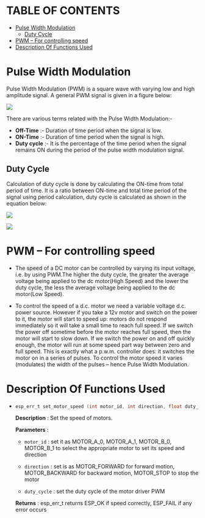 # TABLE OF CONTENTS
* [Pulse Width Modulation](#pulse-width-modulation)
  * [Duty Cycle](#duty-cycle)
* [PWM – For controlling speed](*pwm-for-controlling-speed)
* [Description Of Functions Used](#description-of-functions-used)


# Pulse Width Modulation

Pulse Width Modulation (PWM) is a square wave with varying low and high amplitude signal. A general PWM signal is given in a figure below:

![](https://www.javatpoint.com/embeddedsystem/images/pwm-avr-microcontroller1.png)


There are various terms related with the Pulse Width Modulation:- 
* **Off-Time** :- Duration of time period when the signal is low.
* **ON-Time**  :- Duration of time period when the signal is high.
* **Duty cycle** :- It is the percentage of the time period when the signal remains ON during the period of the pulse width modulation signal.

## Duty Cycle

Calculation of duty cycle is done by calculating the ON-time from total period of time. It is a ratio between ON-time and total time period of the signal using period calculation, duty cycle is calculated as shown in the equation below:

![](https://www.javatpoint.com/embeddedsystem/images/pwm-avr-microcontroller2.png)

![](https://upload.wikimedia.org/wikipedia/commons/b/b8/Duty_Cycle_Examples.png)

# PWM – For controlling speed

* The speed of a DC motor can be controlled by varying its input voltage, i.e. by using PWM.The higher the duty cycle, the greater the average voltage being applied to the dc motor(High Speed) and the lower the duty cycle, the less the average voltage being applied to the dc motor(Low Speed).

* To control the speed of a d.c. motor we need a variable voltage d.c. power source. However if you take a 12v motor and switch on the power to it, the motor will start to speed up: motors do not respond immediately so it will take a small time to reach full speed. If we switch the power off sometime before the motor reaches full speed, then the motor will start to slow down. If we switch the power on and off quickly enough, the motor will run at some speed part way between zero and full speed. This is exactly what a p.w.m. controller does: it switches the motor on in a series of pulses. To control the motor speed it varies (modulates) the width of the pulses – hence Pulse Width Modulation.

# Description Of Functions Used

*   ```c
    esp_err_t set_motor_speed (int motor_id, int direction, float duty_cycle )
    ```
    **Description** : Set the speed of motors.

    **Parameters** :
    * `motor_id` : set it as MOTOR_A_0, MOTOR_A_1, MOTOR_B_0, MOTOR_B_1 to select the appropriate motor to set its speed and direction

    *  `direction` : set is as MOTOR_FORWARD for forward motion, MOTOR_BACKWARD for backward motion, MOTOR_STOP to stop the motor

    * `duty_cycle` : set the duty cycle of the motor driver PWM

    **Returns** : esp_err_t returns ESP_OK if speed correctly, ESP_FAIL if any error occurs
